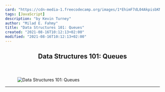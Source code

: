 ```yaml
---
card: "https://cdn-media-1.freecodecamp.org/images/1*EhimF7dL04AkpisbKM2LJg.jpeg"
tags: [JavaScript]
description: "by Kevin Turney"
author: "Milad E. Fahmy"
title: "Data Structures 101: Queues"
created: "2021-08-16T10:12:13+02:00"
modified: "2021-08-16T10:12:13+02:00"
---
```

<div class="site-wrapper">
<main id="site-main" class="site-main outer">
<div class="inner">
<article class="post-full post tag-javascript tag-computer-science tag-web-development tag-coding tag-data-structures ">
<header class="post-full-header">
<h1 class="post-full-title">Data Structures 101: Queues</h1>
</header>
<figure class="post-full-image">
<picture>
<source media="(max-width: 700px)" sizes="1px" srcset="data:image/gif;base64,R0lGODlhAQABAIAAAAAAAP///yH5BAEAAAAALAAAAAABAAEAAAIBRAA7 1w">
<source media="(min-width: 701px)" sizes="(max-width: 800px) 400px,
(max-width: 1170px) 700px,
1400px" srcset="https://cdn-media-1.freecodecamp.org/images/1*EhimF7dL04AkpisbKM2LJg.jpeg 300w,
https://cdn-media-1.freecodecamp.org/images/1*EhimF7dL04AkpisbKM2LJg.jpeg 600w,
https://cdn-media-1.freecodecamp.org/images/1*EhimF7dL04AkpisbKM2LJg.jpeg 1000w,
https://cdn-media-1.freecodecamp.org/images/1*EhimF7dL04AkpisbKM2LJg.jpeg 2000w">
<img onerror="this.style.display='none'" src="https://cdn-media-1.freecodecamp.org/images/1*EhimF7dL04AkpisbKM2LJg.jpeg" alt="Data Structures 101: Queues">
</picture>
</figure>
<section class="post-full-content">
<div class="post-content medium-migrated-article">
</div>
<hr>
</section>
</article>
</div>
</main>
</div>
<!-- Google Tag Manager (noscript) -->
<!-- End Google Tag Manager (noscript) -->
